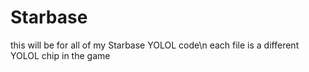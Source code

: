 # Starbase
this will be for all of my Starbase YOLOL code\n
each file is a different YOLOL chip in the game
